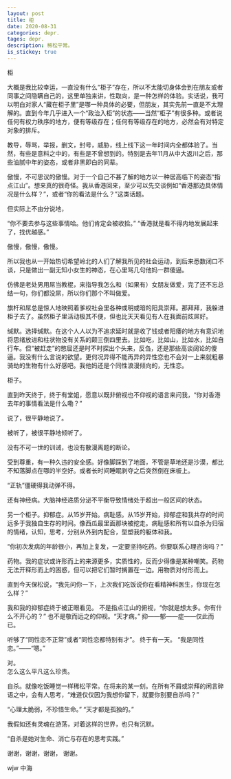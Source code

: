 ```yaml
---
layout: post
title: 柜
date: 2020-08-31
categories: depr.
tages: depr.
description: 稀松平常。
is_stickey: true
---
```


柜

大概是我比较幸运，一直没有什么“柜子”存在，所以不太能切身体会到在朋友或者同事之间隐瞒自己的，这里单独来讲，性取向，是一种怎样的体验。实话说，我可以明白对家人“藏在柜子里”是哪一种具体的必要，但朋友，其实先前一直是不太理解的。直到今年几乎进入一个“政治入柜”的状态——当然“柜子”有很多种。或者说任何有权力秩序的地方，便有等级存在；任何有等级存在的地方，必然会有对特定对象的排斥。

教导，辱骂，举报，删文，封号，威胁，线上线下这一年时间内全都体验了。当然，有些是意料之中的，有些是不曾想到的。特别是去年11月从中大返川之后，那些油腻中年的姿态，或者非黑即白的同辈。

傲慢，不可思议的傲慢。对于一个自己不甚了解的地方以一种居高临下的姿态“指点江山”。想来真的很奇怪。我从香港回来，至少可以先交谈例如“香港那边具体情况是什么样？”，或者“你的看法是什么？”这类话题。

但实际上不由分说地，

“你不要去参与这些事情哈。他们肯定会被收拾。”
“香港就是看不得内地发展起来了，找优越感。”

傲慢，傲慢，傲慢。

所以我也从一开始热切希望岭北的人们了解我所见的社会运动，到后来悉数闭口不谈，只是做出一副无知小女生的神态，在心里骂几句他妈一群傻逼。

仿佛是老处男用屌当教棍，来指导我怎么和（如果有）女朋友做爱，完了还不忘总结一句，你们都没屌，所以你们那个不叫做爱。

旗杆和屌总是惊人地映照着爹权社会里各种或明或暗的阳具崇拜。那拜拜，我躲进柜子去了。虽然柜子里活动极其不便，但也比天天看见有人在我面前炫屌好。

缄默。选择缄默。在这个人人以为不追求延时就是收了钱或者阳痿的地方有意识地将思绪放进和柱状物没有关系的颠三倒四里去。比如吃，比如山，比如水，比如自行车。但“被赶走”的憋屈还是时不时探出个头来，反刍，还是那些高谈阔论的傻逼。我没有什么言说的欲望。更何况异得不能再异的异性恋也不会对一上来就粗暴骑劫的生物有什么好感吧。我他妈还是个同性浪漫倾向的，无性恋。

柜子。

直到昨天终于，终于有堂姐，愿意以既非俯视也不仰视的语言来问我，“你对香港去年的事情看法是什么嘞？”

说了，很平静地说了。

被听了，被很平静地倾听了。

没有不可一世的训诫，也没有散漫离题的断论。

受到尊重，有一种久违的安全感。好像脚踩到了地面，不管是草地还是沙漠，都比不知落脚点在哪的半空好。或者长时间睡眠剥夺之后突然倒在床板上。

“正轨”僵硬得我动弹不得。

还有神经病。大脑神经递质分泌不平衡导致情绪处于超出一般区间的状态。

另一个柜子。抑郁症。从15岁开始。病耻感。从15岁开始，抑郁症和我共存的时间远多于我独自生存的时间。像西瓜最里面那块被挖走。病耻感和所有以自杀为归宿的情绪，认知，思考，分别从外到内配合，型塑我的躯体和我。

“你初次发病的年龄很小，再加上复发，一定要坚持吃药。你要联系心理咨询吗？”

药物。我的症状或许形而上的来源更多，实质性的，反而少得像是某种嘲笑。药物无法开释形而上的困惑，但可以把它们暂时搁置在一边。用物质对付形而上。

直到今天保松说，“我先问你一下，上次我们吃饭说你在看精神科医生，你现在怎么样？”

我和我的抑郁症终于被正眼看见。
不是指点江山的俯视，“你就是想太多。你有什么不开心的？”
也不是敬而远之的仰视。“天才病。”
抑——郁——症——仅此而已。

听够了“同性恋不正常”或者“同性恋都特别有才”。
终于有一天。
“我是同性恋。”——“嗯。”

对。  
怎么这么平凡这么珍贵。

自杀。就像吃饭睡觉一样稀松平常。在将来的某一刻。在所有不屑或崇拜的闲言碎语之中，会有人思考，“难道仅仅因为我想你留下，就要你别要自杀吗？”

“心理太脆弱，不珍惜生命。”
“天才都是孤独的。”

我假如还有灵魂在游荡，对着这样的世界，也只有沉默。

“自杀是她对生命、消亡与存在的思考实践。”

谢谢，谢谢，谢谢，
谢谢。


wjw
中海
